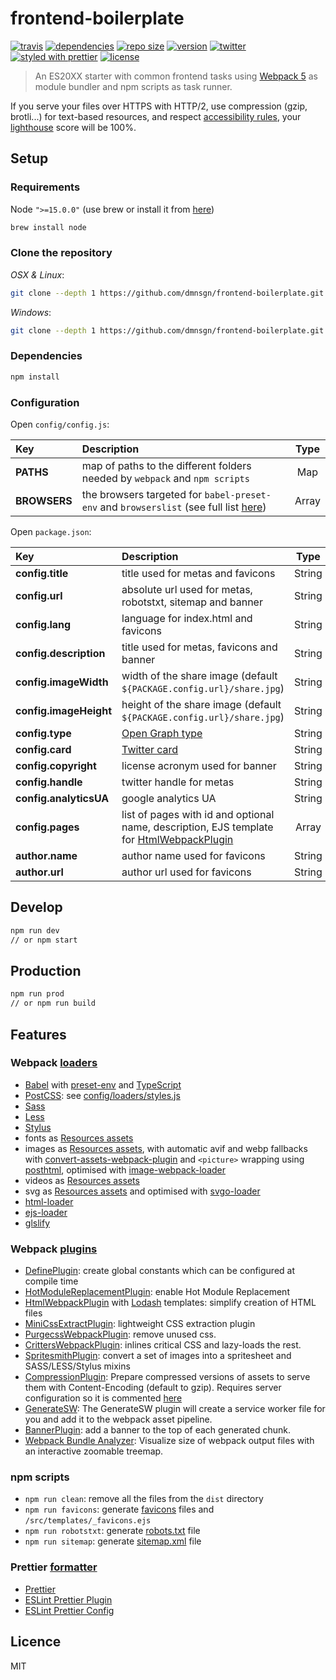 # frontend-boilerplate

[![travis](https://img.shields.io/travis/dmnsgn/frontend-boilerplate)](https://travis-ci.org/dmnsgn/frontend-boilerplate)
[![dependencies](https://img.shields.io/david/dmnsgn/frontend-boilerplate)](https://github.com/dmnsgn/frontend-boilerplate/blob/master/package.json)
[![repo size](https://img.shields.io/github/repo-size/dmnsgn/frontend-boilerplate)](https://github.com/dmnsgn/frontend-boilerplate)
[![version](https://img.shields.io/github/package-json/v/dmnsgn/frontend-boilerplate/master)](https://github.com/dmnsgn/frontend-boilerplate/blob/master/package.json)
[![twitter](https://img.shields.io/twitter/follow/dmnsgn?style=social)](https://twitter.com/dmnsgn)
[![styled with prettier](https://img.shields.io/badge/styled_with-prettier-ff69b4.svg)](https://github.com/prettier/prettier)
[![license](https://img.shields.io/github/license/dmnsgn/frontend-boilerplate)](https://github.com/frontend-boilerplate/frontend-boilerplate/blob/master/LICENSE)

> An ES20XX starter with common frontend tasks using [Webpack 5](https://webpack.js.org/) as module bundler and npm scripts as task runner.

If you serve your files over HTTPS with HTTP/2, use compression (gzip, brotli...) for text-based resources, and respect [accessibility rules](https://developers.google.com/web/fundamentals/accessibility/), your [lighthouse](https://developers.google.com/web/tools/lighthouse/) score will be 100%.

## Setup

### Requirements

Node `">=15.0.0"` (use brew or install it from [here](http://nodejs.org/download/))

```bash
brew install node
```

### Clone the repository

_OSX & Linux_:

```bash
git clone --depth 1 https://github.com/dmnsgn/frontend-boilerplate.git && cd frontend-boilerplate && rm -rf .git && git init
```

_Windows_:

```bash
git clone --depth 1 https://github.com/dmnsgn/frontend-boilerplate.git && cd frontend-boilerplate && rd /s /q .git && git init
```

### Dependencies

```bash
npm install
```

### Configuration

Open `config/config.js`:

| Key          | Description                                                                                                                | Type  |
| :----------- | :------------------------------------------------------------------------------------------------------------------------- | :---: |
| **PATHS**    | map of paths to the different folders needed by `webpack` and `npm scripts`                                                |  Map  |
| **BROWSERS** | the browsers targeted for `babel-preset-env` and `browserslist` (see full list [here](https://github.com/ai/browserslist)) | Array |

Open `package.json`:

| Key                    | Description                                                                                                                                     |  Type  |
| :--------------------- | :---------------------------------------------------------------------------------------------------------------------------------------------- | :----: |
| **config.title**       | title used for metas and favicons                                                                                                               | String |
| **config.url**         | absolute url used for metas, robotstxt, sitemap and banner                                                                                      | String |
| **config.lang**        | language for index.html and favicons                                                                                                            | String |
| **config.description** | title used for metas, favicons and banner                                                                                                       | String |
| **config.imageWidth**  | width of the share image (default `${PACKAGE.config.url}/share.jpg`)                                                                            | String |
| **config.imageHeight** | height of the share image (default `${PACKAGE.config.url}/share.jpg`)                                                                           | String |
| **config.type**        | [Open Graph type](https://ogp.me/#types)                                                                                                        | String |
| **config.card**        | [Twitter card](https://developer.twitter.com/en/docs/twitter-for-websites/cards/guides/getting-started)                                         | String |
| **config.copyright**   | license acronym used for banner                                                                                                                 | String |
| **config.handle**      | twitter handle for metas                                                                                                                        | String |
| **config.analyticsUA** | google analytics UA                                                                                                                             | String |
| **config.pages**       | list of pages with id and optional name, description, EJS template for [HtmlWebpackPlugin](https://webpack.js.org/plugins/html-webpack-plugin/) | Array  |
| **author.name**        | author name used for favicons                                                                                                                   | String |
| **author.url**         | author url used for favicons                                                                                                                    | String |

## Develop

```bash
npm run dev
// or npm start
```

## Production

```bash
npm run prod
// or npm run build
```

## Features

### Webpack [loaders](https://webpack.js.org/loaders/)

- [Babel](https://babeljs.io/) with [preset-env](https://github.com/babel/babel/tree/master/packages/babel-preset-env) and [TypeScript](https://github.com/babel/babel/tree/master/packages/babel-preset-typescript)
- [PostCSS](https://github.com/postcss/postcss): see [config/loaders/styles.js](./config/loaders/styles.js)
- [Sass](http://sass-lang.com/)
- [Less](http://lesscss.org/)
- [Stylus](http://stylus-lang.com/)
- fonts as [Resources assets](https://webpack.js.org/guides/asset-modules/#resource-assets)
- images as [Resources assets](https://webpack.js.org/guides/asset-modules/#resource-assets), with automatic avif and webp fallbacks with [convert-assets-webpack-plugin](https://github.com/dmnsgn/convert-assets-webpack-plugin/) and `<picture>` wrapping using [posthtml](https://posthtml.org/), optimised with [image-webpack-loader](https://github.com/tcoopman/image-webpack-loader)
- videos as [Resources assets](https://webpack.js.org/guides/asset-modules/#resource-assets)
- svg as [Resources assets](https://webpack.js.org/guides/asset-modules/#resource-assets) and optimised with [svgo-loader](https://github.com/rpominov/svgo-loader)
- [html-loader](https://github.com/webpack-contrib/html-loader)
- [ejs-loader](https://github.com/okonet/ejs-loader)
- [glslify](https://github.com/stackgl/glslify)

### Webpack [plugins](https://webpack.js.org/plugins/)

- [DefinePlugin](https://webpack.js.org/plugins/define-plugin/): create global constants which can be configured at compile time
- [HotModuleReplacementPlugin](https://webpack.js.org/plugins/hot-module-replacement-plugin/): enable Hot Module Replacement
- [HtmlWebpackPlugin](https://webpack.js.org/plugins/html-webpack-plugin/) with [Lodash](https://lodash.com/docs/4.17.5#template) templates: simplify creation of HTML files
- [MiniCssExtractPlugin](https://webpack.js.org/plugins/mini-css-extract-plugin/): lightweight CSS extraction plugin
- [PurgecssWebpackPlugin](https://github.com/FullHuman/purgecss/tree/master/packages/purgecss-webpack-plugin): remove unused css.
- [CrittersWebpackPlugin](https://github.com/GoogleChromeLabs/critters): inlines critical CSS and lazy-loads the rest.
- [SpritesmithPlugin](https://github.com/mixtur/webpack-spritesmith): convert a set of images into a spritesheet and SASS/LESS/Stylus mixins
- [CompressionPlugin](https://github.com/webpack-contrib/compression-webpack-plugin): Prepare compressed versions of assets to serve them with Content-Encoding (default to gzip). Requires server configuration so it is commented [here](./config/plugins.js)
- [GenerateSW](https://developers.google.com/web/tools/workbox/modules/workbox-webpack-plugin): The GenerateSW plugin will create a service worker file for you and add it to the webpack asset pipeline.
- [BannerPlugin](https://webpack.js.org/plugins/banner-plugin/): add a banner to the top of each generated chunk.
- [Webpack Bundle Analyzer](https://github.com/webpack-contrib/webpack-bundle-analyzer): Visualize size of webpack output files with an interactive zoomable treemap.

### npm scripts

- `npm run clean`: remove all the files from the `dist` directory
- `npm run favicons`: generate [favicons](https://github.com/evilebottnawi/favicons) files and `/src/templates/_favicons.ejs`
- `npm run robotstxt`: generate [robots.txt](https://github.com/itgalaxy/generate-robotstxt) file
- `npm run sitemap`: generate [sitemap.xml](https://github.com/ekalinin/sitemap.js) file

### Prettier [formatter](https://github.com/prettier/prettier)

- [Prettier](https://github.com/prettier/prettier)
- [ESLint Prettier Plugin](https://github.com/prettier/eslint-plugin-prettier)
- [ESLint Prettier Config](https://github.com/prettier/eslint-config-prettier)

## Licence

MIT
